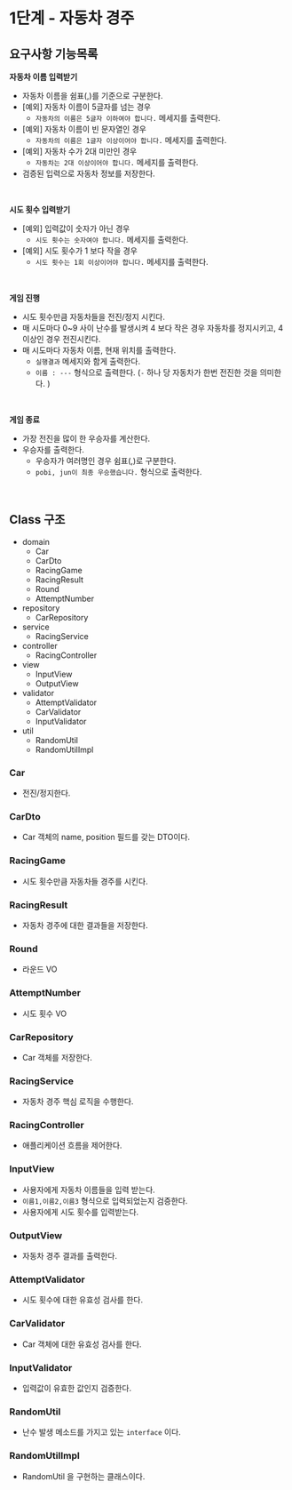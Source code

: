 # 1단계 - 자동차 경주

## 요구사항 기능목록

**자동차 이름 입력받기**

- 자동차 이름을 쉼표(,)를 기준으로 구분한다.
- [예외] 자동차 이름이 5글자를 넘는 경우
  - `자동차의 이름은 5글자 이하여야 합니다.` 메세지를 출력한다.
- [예외] 자동차 이름이 빈 문자열인 경우
  - `자동차의 이름은 1글자 이상이어야 합니다.` 메세지를 출력한다.
- [예외] 자동차 수가 2대 미만인 경우
    - `자동차는 2대 이상이어야 합니다.` 메세지를 출력한다.
- 검증된 입력으로 자동차 정보를 저장한다.

<br>

**시도 횟수 입력받기**

- [예외] 입력값이 숫자가 아닌 경우
    - `시도 횟수는 숫자여야 합니다.` 메세지를 출력한다.
- [예외] 시도 횟수가 1 보다 작을 경우
    - `시도 횟수는 1회 이상이어야 합니다.` 메세지를 출력한다.

<br>

**게임 진행**

- 시도 횟수만큼 자동차들을 전진/정지 시킨다.
- 매 시도마다 0~9 사이 난수를 발생시켜 4 보다 작은 경우 자동차를 정지시키고, 4 이상인 경우 전진시킨다.
- 매 시도마다 자동차 이름, 현재 위치를 출력한다.
  - `실행결과` 메세지와 함게 출력한다.
  - `이름 : ---` 형식으로 출력한다. (`-` 하나 당 자동차가 한번 전진한 것을 의미한다. )

<br>

**게임 종료**

- 가장 전진을 많이 한 우승자를 계산한다.
- 우승자를 출력한다.
    - 우승자가 여러명인 경우 쉼표(,)로 구분한다.
    - `pobi, jun이 최종 우승했습니다.` 형식으로 출력한다.

<br>


## Class 구조
- domain
  - Car
  - CarDto
  - RacingGame
  - RacingResult
  - Round
  - AttemptNumber
- repository
  - CarRepository
- service 
  - RacingService
- controller
  - RacingController
- view
  - InputView
  - OutputView
- validator
  - AttemptValidator
  - CarValidator
  - InputValidator
- util
  - RandomUtil
  - RandomUtilImpl


### Car
- 전진/정지한다.

### CarDto
- Car 객체의 name, position 필드를 갖는 DTO이다.

### RacingGame
- 시도 횟수만큼 자동차들 경주를 시킨다.

### RacingResult
- 자동차 경주에 대한 결과들을 저장한다.

### Round
- 라운드 VO

### AttemptNumber
- 시도 횟수 VO

### CarRepository
- Car 객체를 저장한다.

### RacingService
- 자동차 경주 핵심 로직을 수행한다.

### RacingController
- 애플리케이션 흐름을 제어한다.

### InputView
- 사용자에게 자동차 이름들을 입력 받는다.
- `이름1,이름2,이름3` 형식으로 입력되었는지 검증한다.
- 사용자에게 시도 횟수를 입력받는다.

### OutputView
- 자동차 경주 결과를 출력한다.

### AttemptValidator
- 시도 횟수에 대한 유효성 검사를 한다.

### CarValidator
- Car 객체에 대한 유효성 검사를 한다.

### InputValidator
- 입력값이 유효한 값인지 검증한다.

### RandomUtil
- 난수 발생 메소드를 가지고 있는 `interface` 이다.

### RandomUtilImpl
- RandomUtil 을 구현하는 클래스이다.
